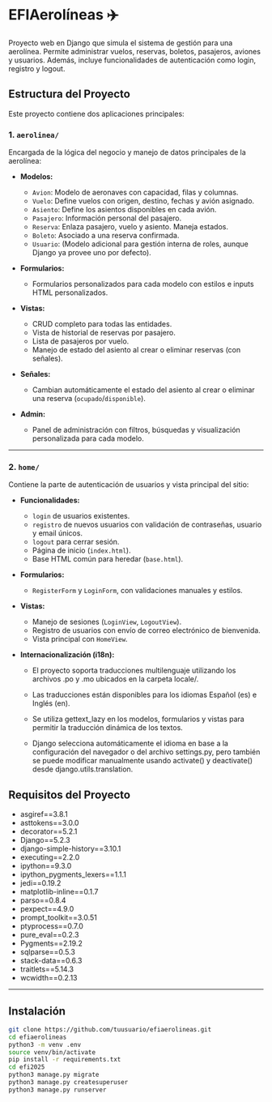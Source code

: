 # EFIAerolíneas ✈️

Proyecto web en Django que simula el sistema de gestión para una aerolínea. Permite administrar vuelos, reservas, boletos, pasajeros, aviones y usuarios. Además, incluye funcionalidades de autenticación como login, registro y logout.

## Estructura del Proyecto

Este proyecto contiene dos aplicaciones principales:

### 1. `aerolinea/`

Encargada de la lógica del negocio y manejo de datos principales de la aerolínea:

- **Modelos:**
  - `Avion`: Modelo de aeronaves con capacidad, filas y columnas.
  - `Vuelo`: Define vuelos con origen, destino, fechas y avión asignado.
  - `Asiento`: Define los asientos disponibles en cada avión.
  - `Pasajero`: Información personal del pasajero.
  - `Reserva`: Enlaza pasajero, vuelo y asiento. Maneja estados.
  - `Boleto`: Asociado a una reserva confirmada.
  - `Usuario`: (Modelo adicional para gestión interna de roles, aunque Django ya provee uno por defecto).

- **Formularios:**
  - Formularios personalizados para cada modelo con estilos e inputs HTML personalizados.

- **Vistas:**
  - CRUD completo para todas las entidades.
  - Vista de historial de reservas por pasajero.
  - Lista de pasajeros por vuelo.
  - Manejo de estado del asiento al crear o eliminar reservas (con señales).

- **Señales:**
  - Cambian automáticamente el estado del asiento al crear o eliminar una reserva (`ocupado`/`disponible`).

- **Admin:**
  - Panel de administración con filtros, búsquedas y visualización personalizada para cada modelo.

---

### 2. `home/`

Contiene la parte de autenticación de usuarios y vista principal del sitio:

- **Funcionalidades:**
  - `login` de usuarios existentes.
  - `registro` de nuevos usuarios con validación de contraseñas, usuario y email únicos.
  - `logout` para cerrar sesión.
  - Página de inicio (`index.html`).
  - Base HTML común para heredar (`base.html`).

- **Formularios:**
  - `RegisterForm` y `LoginForm`, con validaciones manuales y estilos.

- **Vistas:**
  - Manejo de sesiones (`LoginView`, `LogoutView`).
  - Registro de usuarios con envío de correo electrónico de bienvenida.
  - Vista principal con `HomeView`.

- **Internacionalización (i18n):**

    - El proyecto soporta traducciones multilenguaje utilizando los archivos .po y .mo ubicados en la carpeta locale/.

    - Las traducciones están disponibles para los idiomas Español (es) e Inglés (en).

    - Se utiliza gettext_lazy en los modelos, formularios y vistas para permitir la traducción dinámica de los textos.

    - Django selecciona automáticamente el idioma en base a la configuración del navegador o del archivo settings.py, pero también se puede modificar manualmente usando activate() y deactivate() desde django.utils.translation.

## Requisitos del Proyecto

- asgiref==3.8.1
- asttokens==3.0.0
- decorator==5.2.1
- Django==5.2.3
- django-simple-history==3.10.1
- executing==2.2.0
- ipython==9.3.0
- ipython_pygments_lexers==1.1.1
- jedi==0.19.2
- matplotlib-inline==0.1.7
- parso==0.8.4
- pexpect==4.9.0
- prompt_toolkit==3.0.51
- ptyprocess==0.7.0
- pure_eval==0.2.3
- Pygments==2.19.2
- sqlparse==0.5.3
- stack-data==0.6.3
- traitlets==5.14.3
- wcwidth==0.2.13

---

## Instalación

```bash
git clone https://github.com/tuusuario/efiaerolineas.git
cd efiaerolineas
python3 -m venv .env
source venv/bin/activate
pip install -r requirements.txt
cd efi2025
python3 manage.py migrate
python3 manage.py createsuperuser
python3 manage.py runserver
